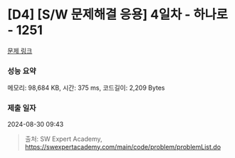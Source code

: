 # [D4] [S/W 문제해결 응용] 4일차 - 하나로 - 1251 

[문제 링크](https://swexpertacademy.com/main/code/problem/problemDetail.do?contestProbId=AV15StKqAQkCFAYD) 

### 성능 요약

메모리: 98,684 KB, 시간: 375 ms, 코드길이: 2,209 Bytes

### 제출 일자

2024-08-30 09:43



> 출처: SW Expert Academy, https://swexpertacademy.com/main/code/problem/problemList.do